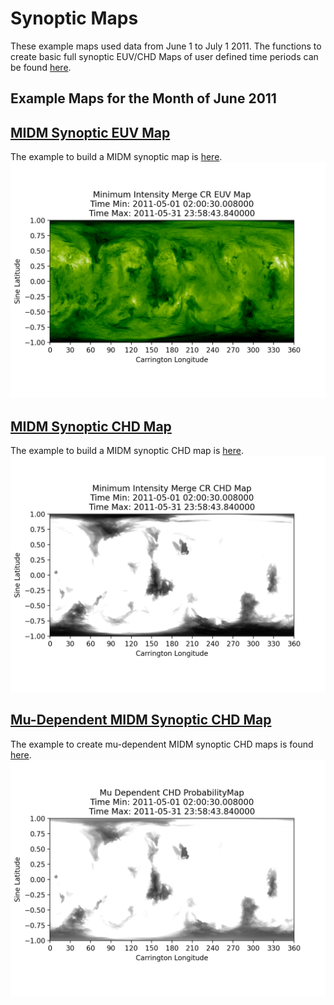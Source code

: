 # Synoptic Maps

These example maps used data from June 1 to July 1 2011. The functions to create basic full synoptic EUV/CHD Maps of 
 user defined time periods can be found
[here](https://github.com/predsci/CHD/blob/master/chmap/maps/synoptic/synoptic_funcs.py).

## Example Maps for the Month of June 2011  

## [MIDM Synoptic EUV Map](../img/dp/full_cr/CR_EUV_Map_052011.png)  
The example to build a MIDM synoptic map is [here](https://github.com/predsci/CHD/blob/master/chmap/maps/synoptic/midm_synoptic.py). 
![MIDM Synoptic EUV Map](../img/dp/full_cr/CR_EUV_Map_052011.png)

## [MIDM Synoptic CHD Map](../img/dp/full_cr/CR_CHD_Map_052011.png)  
The example to build a MIDM synoptic CHD map is [here](https://github.com/predsci/CHD/blob/master/chmap/maps/synoptic/midm_synoptic.py). 
![MIDM Synoptic CHD Map](../img/dp/full_cr/CR_CHD_Map_052011.png) 

## [Mu-Dependent MIDM Synoptic CHD Map](../img/dp/mu_dep/CR_CHD_Mu_052011.png)  
The example to create mu-dependent MIDM synoptic CHD maps is found [here](https://github.com/predsci/CHD/blob/master/chmap/maps/synoptic/midm_synoptic_mu.py).
![Mu-Dependent MIDM Synoptic CHD Map](../img/dp/mu_dep/CR_CHD_Mu_052011.png)
